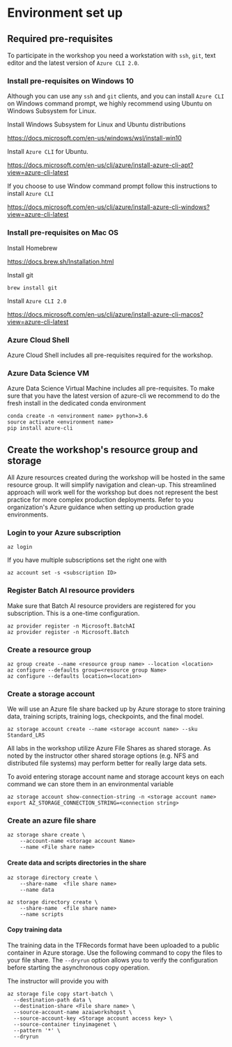# Environment set up

## Required pre-requisites
To participate in the workshop you need a workstation with  `ssh`, `git`, text editor and the latest version of `Azure CLI 2.0`. 

### Install pre-requisites on Windows 10

Although you can use any `ssh` and `git` clients, and you can install `Azure CLI` on Windows command prompt, we highly recommend using  Ubuntu on Windows Subsystem for Linux.

Install Windows Subsystem for Linux and Ubuntu distributions

https://docs.microsoft.com/en-us/windows/wsl/install-win10

Install `Azure CLI` for Ubuntu.

https://docs.microsoft.com/en-us/cli/azure/install-azure-cli-apt?view=azure-cli-latest

If you choose to use Window command prompt follow this instructions to install `Azure CLI`

https://docs.microsoft.com/en-us/cli/azure/install-azure-cli-windows?view=azure-cli-latest

### Install pre-requisites on Mac OS

Install Homebrew

https://docs.brew.sh/Installation.html

Install git
```
brew install git
```

Install `Azure CLI 2.0`

https://docs.microsoft.com/en-us/cli/azure/install-azure-cli-macos?view=azure-cli-latest

### Azure Cloud Shell
Azure Cloud Shell includes all pre-requisites required for the workshop.

### Azure Data Science VM
Azure Data Science Virtual Machine includes all pre-requisites. To make sure that you have the latest version of azure-cli we recommend to do the fresh install in the dedicated conda environment
```
conda create -n <environment name> python=3.6 
source activate <environment name>
pip install azure-cli
```


## Create the workshop's resource group and storage
All Azure resources created during the workshop will be hosted in the same resource group. It will simplify navigation and clean-up. This streamlined approach will work well for the workshop but does not represent the best practice for more complex production deployments. Refer to you organization's Azure guidance when setting up production grade environments.


### Login to your Azure subscription
```
az login
```
If you have multiple subscriptions set the right one with
```
az account set -s <subscription ID>
```
### Register Batch AI resource providers
Make sure that Batch AI resource providers are registered for you subscription. This is a one-time configuration.
```
az provider register -n Microsoft.BatchAI
az provider register -n Microsoft.Batch
```
### Create a resource group

```
az group create --name <resource group name> --location <location>
az configure --defaults group=<resource group Name>
az configure --defaults location=<location>
```

### Create a storage account 
We will use an Azure file share backed up by  Azure storage to store training data, training scripts, training logs, checkpoints, and the final model.
```
az storage account create --name <storage account name> --sku Standard_LRS
```
All labs in the workshop utilize Azure File Shares as shared storage. As noted by the instructor other shared storage options (e.g. NFS and distributed file systems) may perform better for really large data sets.

To avoid entering storage account name and storage account keys on each command we can store them in an environmental variable
```
az storage account show-connection-string -n <storage account name>
export AZ_STORAGE_CONNECTION_STRING=<connection string>
```


### Create an azure file share
```
az storage share create \
    --account-name <storage account Name> 
    --name <File share name>
```

#### Create data and scripts directories in the share
```
az storage directory create \
    --share-name  <file share name>
    --name data
    
az storage directory create \
    --share-name  <file share name>
    --name scripts
```

#### Copy training data
The training data in the TFRecords format have been uploaded to a public container in Azure storage. Use the following command to copy the files to your file share. The `--dryrun` option allows you to verify the configuration before starting the asynchronous copy operation.

The instructor will provide you with <Storage account access key>
    

```
az storage file copy start-batch \
  --destination-path data \
  --destination-share <File share name> \
  --source-account-name azaiworkshopst \
  --source-account-key <Storage account access key> \
  --source-container tinyimagenet \
  --pattern '*' \
  --dryrun
```
